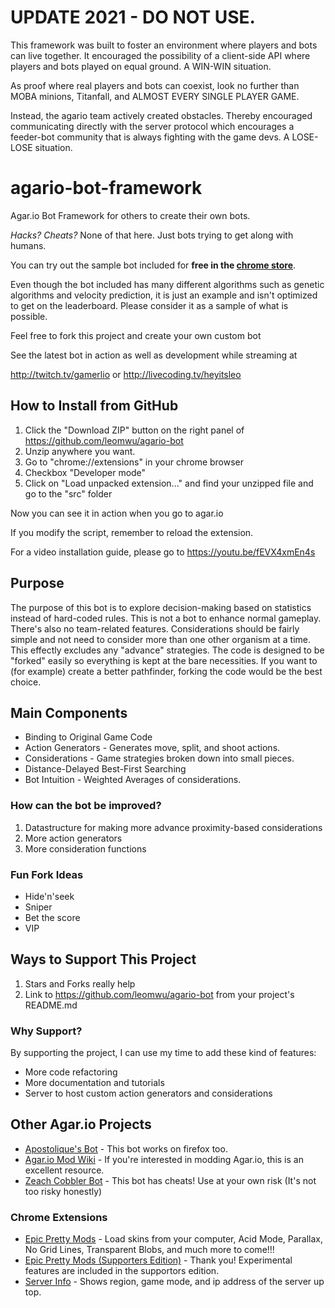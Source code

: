 # UPDATE 2021 - DO NOT USE.  
This framework was built to foster an environment where players and bots can live together. 
It encouraged the possibility of a client-side API where players and bots played on equal ground.  A WIN-WIN situation.

As proof where real players and bots can coexist, look no further than MOBA minions, Titanfall, and ALMOST EVERY SINGLE PLAYER GAME.

Instead, the agario team actively created obstacles.  Thereby encouraged communicating directly with the server protocol
which encourages a feeder-bot community that is always fighting with the game devs. A LOSE-LOSE situation.


# agario-bot-framework
Agar.io Bot Framework for others to create their own bots.

*Hacks? Cheats?* None of that here. Just bots trying to get along with humans.

You can try out the sample bot included for **free in the [chrome store](https://chrome.google.com/webstore/detail/agario-bot-framework/jlnlogedhgopimklhbhmpnliaclegdhg)**.

Even though the bot included has many different algorithms such
as genetic algorithms and velocity prediction, it is just
an example and isn't optimized to get on the leaderboard.
Please consider it as a sample of what is possible.

Feel free to fork this project and create your own custom bot

See the latest bot in action as well as development while streaming at

http://twitch.tv/gamerlio or http://livecoding.tv/heyitsleo

## How to Install from GitHub
1. Click the "Download ZIP" button on the right panel of https://github.com/leomwu/agario-bot
2. Unzip anywhere you want.
3. Go to "chrome://extensions" in your chrome browser
4. Checkbox "Developer mode"
5. Click on "Load unpacked extension..." and find your unzipped file and go to the "src" folder

Now you can see it in action when you go to agar.io

If you modify the script, remember to reload the extension.

For a video installation guide, please go to https://youtu.be/fEVX4xmEn4s

## Purpose
The purpose of this bot is to explore decision-making based on statistics instead of
hard-coded rules.  This is not a bot to enhance normal gameplay.  There's also no team-related features.  Considerations should be fairly simple and not need to consider more than one other organism at a time.  This effectly excludes any "advance" strategies.  The code is designed to be
"forked" easily so everything is kept at the bare necessities.  If you want to (for example)
create a better pathfinder, forking the code would be the best choice.

## Main Components
* Binding to Original Game Code
* Action Generators - Generates move, split, and shoot actions.
* Considerations - Game strategies broken down into small pieces.
* Distance-Delayed Best-First Searching
* Bot Intuition - Weighted Averages of considerations.

### How can the bot be improved?
1. Datastructure for making more advance proximity-based considerations
2. More action generators
3. More consideration functions

### Fun Fork Ideas
* Hide'n'seek
* Sniper
* Bet the score
* VIP

## Ways to Support This Project
1. Stars and Forks really help
2. Link to https://github.com/leomwu/agario-bot from your project's README.md 

### Why Support?
By supporting the project, I can use my time to add these kind of features:
* More code refactoring
* More documentation and tutorials
* Server to host custom action generators and considerations

## Other Agar.io Projects 
* [Apostolique's Bot](https://github.com/Apostolique/Agar.io-bot) - This bot works on firefox too.
* [Agar.io Mod Wiki](http://agar.gcommer.com/) - If you're interested in modding Agar.io, this is an excellent resource.
* [Zeach Cobbler Bot](https://github.com/RealDebugMonkey/ZeachCobbler) - This bot has cheats! Use at your own risk (It's not too risky honestly)

### Chrome Extensions
* [Epic Pretty Mods](https://chrome.google.com/webstore/detail/agario-epic-pretty-mods/gmnfpfoaajllnhffieombgmmkhinajbo) - Load skins from your computer, Acid Mode, Parallax, No Grid Lines, Transparent Blobs, and much more to come!!!
* [Epic Pretty Mods (Supporters Edition)](https://chrome.google.com/webstore/detail/agario-epic-pretty-mods/gmnfpfoaajllnhffieombgmmkhinajbo) - Thank you! Experimental features are included in the supportors edition.
* [Server Info](https://chrome.google.com/webstore/detail/agario-server-info/pdpolggadkgfooeboifdbkjjfckoppnf) - Shows region, game mode, and ip address of the server up top.
